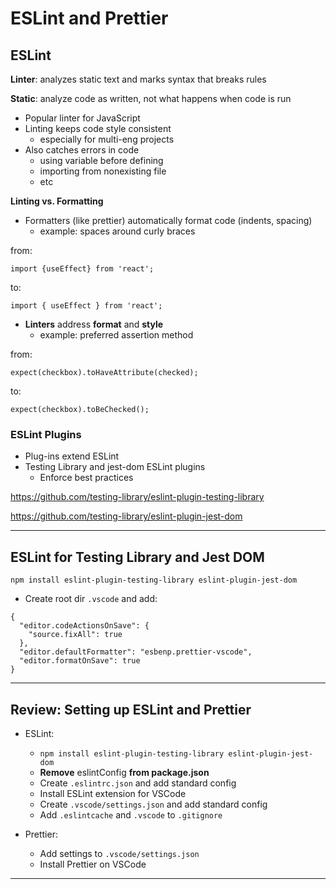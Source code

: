 # ESLint and Prettier

## ESLint

**Linter**: analyzes static text and marks syntax that breaks rules

**Static**: analyze code as written, not what happens when code is run

- Popular linter for JavaScript
- Linting keeps code style consistent
  - especially for multi-eng projects
- Also catches errors in code
  - using variable before defining
  - importing from nonexisting file
  - etc

**Linting vs. Formatting**

- Formatters (like prettier) automatically format code (indents, spacing)
  - example: spaces around curly braces

from:

```
import {useEffect} from 'react';
```

to:

```
import { useEffect } from 'react';
```

- **Linters** address **format** and **style**
  - example: preferred assertion method

from:

```
expect(checkbox).toHaveAttribute(checked);
```

to:

```
expect(checkbox).toBeChecked();
```

### ESLint Plugins

- Plug-ins extend ESLint
- Testing Library and jest-dom ESLint plugins
  - Enforce best practices

https://github.com/testing-library/eslint-plugin-testing-library

https://github.com/testing-library/eslint-plugin-jest-dom

---

## ESLint for Testing Library and Jest DOM

```
npm install eslint-plugin-testing-library eslint-plugin-jest-dom
```

- Create root dir `.vscode` and add:

```
{
  "editor.codeActionsOnSave": {
    "source.fixAll": true
  },
  "editor.defaultFormatter": "esbenp.prettier-vscode",
  "editor.formatOnSave": true
}
```

---

## Review: Setting up ESLint and Prettier

- ESLint:

  - `npm install eslint-plugin-testing-library eslint-plugin-jest-dom`
  - **Remove** eslintConfig **from package.json**
  - Create `.eslintrc.json` and add standard config
  - Install ESLint extension for VSCode
  - Create `.vscode/settings.json` and add standard config
  - Add `.eslintcache` and `.vscode` to `.gitignore`

- Prettier:
  - Add settings to `.vscode/settings.json`
  - Install Prettier on VSCode

---
